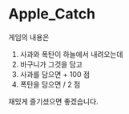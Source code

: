 # Apple_Catch

게임의 내용은
1. 사과와 폭탄이 하늘에서 내려오는데
2. 바구니가 그것을 담고
3. 사과를 담으면 + 100 점
4. 폭탄을 담으면 / 2 점

재밌게 즐기셨으면 좋겠습니다. 
